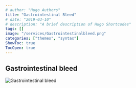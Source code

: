 ```yaml
---
# author: "Hugo Authors"
title: "Gastrointestinal Bleed"
# date: "2019-03-10"
# description: "A brief description of Hugo Shortcodes"
tags: []
image: "/services/Gastrointestinalbleed.png"
categories: ["themes", "syntax"]
ShowToc: true
TocOpen: true
---
```


## Gastrointestinal bleed

![Gastrointestinal bleed](/services/Gastrointestinalbleed.png)
